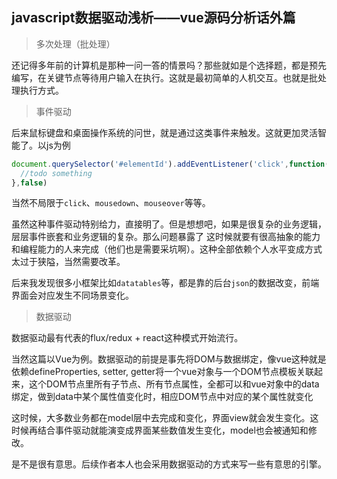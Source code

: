 javascript数据驱动浅析——vue源码分析话外篇
---
> 多次处理（批处理）

还记得多年前的计算机是那种一问一答的情景吗？那些就如是个选择题，都是预先编写，在关键节点等待用户输入在执行。这就是最初简单的人机交互。也就是批处理执行方式。

> 事件驱动

后来鼠标键盘和桌面操作系统的问世，就是通过这类事件来触发。这就更加灵活智能了。以js为例

```javascript
document.querySelector('#elementId').addEventListener('click',function() {
  //todo something
},false)
```

当然不局限于`click`、`mousedown`、`mouseover`等等。

虽然这种事件驱动特别给力，直接明了。但是想想吧，如果是很复杂的业务逻辑，层层事件嵌套和业务逻辑的复杂。那么问题暴露了
这时候就要有很高抽象的能力和编程能力的人来完成（他们也是需要采坑啊）。这种全部依赖个人水平变成方式太过于狭隘，当然需要改革。

后来我发现很多小框架比如`datatables`等，都是靠的后台`json`的数据改变，前端界面会对应发生不同场景变化。

> 数据驱动

数据驱动最有代表的flux/redux + react这种模式开始流行。

当然这篇以Vue为例。数据驱动的前提是事先将DOM与数据绑定，像vue这种就是依赖defineProperties, setter, getter将一个vue对象与一个DOM节点模板关联起来，这个DOM节点里所有子节点、所有节点属性，全都可以和vue对象中的data绑定，做到data中某个属性值变化时，相应DOM节点中对应的某个属性就变化
  
  
这时候，大多数业务都在model层中去完成和变化，界面view就会发生变化。这时候再结合事件驱动就能演变成界面某些数值发生变化，model也会被通知和修改。

是不是很有意思。后续作者本人也会采用数据驱动的方式来写一些有意思的引擎。          